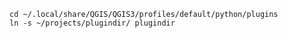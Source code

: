     cd ~/.local/share/QGIS/QGIS3/profiles/default/python/plugins
    ln -s ~/projects/plugindir/ plugindir
